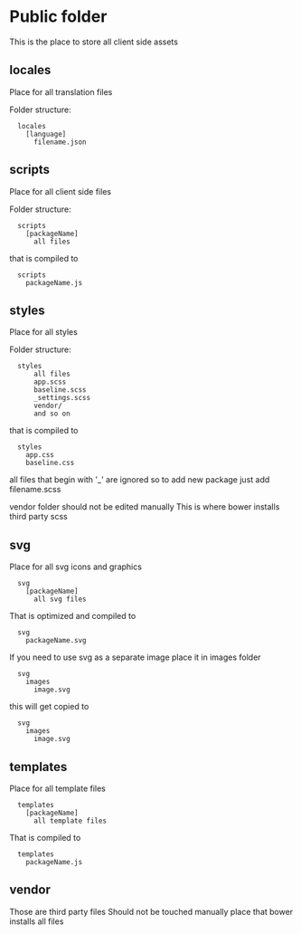 # Public folder
This is the place to store all client side assets

## locales
Place for all translation files

Folder structure:
```
  locales
    [language]
  	  filename.json
```

## scripts
Place for all client side files

Folder structure:
```
  scripts
    [packageName]
  	  all files
```

that is compiled to

```
  scripts
    packageName.js
```

## styles
Place for all styles

Folder structure:
```
  styles
  	  all files
  	  app.scss
  	  baseline.scss
  	  _settings.scss
  	  vendor/
  	  and so on
```

that is compiled to

```
  styles
    app.css
    baseline.css
```

all files that begin with '_' are ignored
so to add new package just add filename.scss

vendor folder should not be edited manually
This is where bower installs third party scss

## svg
Place for all svg icons and graphics

```
  svg
    [packageName]
      all svg files
```

That is optimized and compiled to

```
  svg
    packageName.svg
```

If you need to use svg as a separate image place it in images folder

```
  svg
    images
      image.svg
```

this will get copied to

```
  svg
    images
      image.svg
```

## templates
Place for all template files

```
  templates
    [packageName]
      all template files
```

That is compiled to

```
  templates
    packageName.js
```
## vendor
Those are third party files
Should not be touched manually
place that bower installs all files
